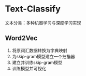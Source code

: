 # Text-Classify
文本分类：多种机器学习与深度学习实现

## Word2Vec
 1. 将原词汇数据转换为字典映射
 2. 为skip-gram模型建立一个扫描器
 3. 建立并训练skip-gram模型
 4. 训练模型并可视化
